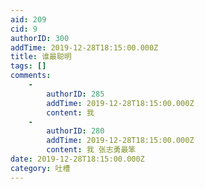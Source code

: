 ```yaml
---
aid: 209
cid: 9
authorID: 300
addTime: 2019-12-28T18:15:00.000Z
title: 谁最聪明
tags: []
comments:
    -
        authorID: 285
        addTime: 2019-12-28T18:15:00.000Z
        content: 我
    -
        authorID: 280
        addTime: 2019-12-28T18:15:00.000Z
        content: 我 张志勇最笨
date: 2019-12-28T18:15:00.000Z
category: 吐槽
---
```



